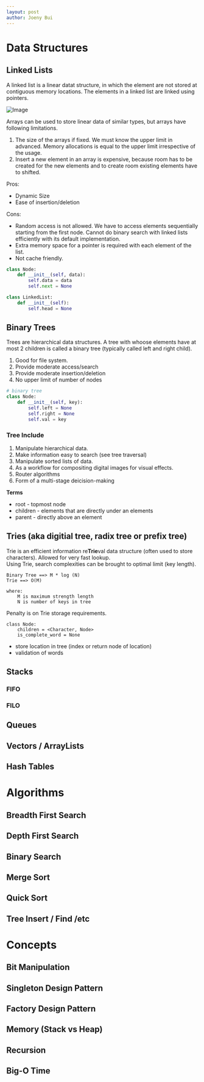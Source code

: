 ```yaml
---
layout: post
author: Joeny Bui
---
```


# Data Structures

## Linked Lists

A linked list is a linear datat structure, in which the element are not stored at contiguous memory locations.  The elements in a linked list are linked using pointers.

![Image](https://media.geeksforgeeks.org/wp-content/cdn-uploads/gq/2013/03/Linkedlist.png)

Arrays can be used to store linear data of similar types, but arrays have following limitations.

1. The size of the arrays if fixed.  We must know the upper limit in advanced.  Memory allocations is equal to the upper limit irrespective of the usage.
2. Insert a new element in an array is expensive, because room has to be created for the new elements and to create room existing elements have to shifted.

Pros:

* Dynamic Size
* Ease of insertion/deletion

Cons:

* Random access is not allowed.  We have to access elements sequentially starting from the first node.  Cannot do binary search with linked lists efficiently with its default implementation.
* Extra memory space for a pointer is required with each element of the list.
* Not cache friendly.

```python
class Node:
    def __init__(self, data):
        self.data = data
        self.next = None

class LinkedList:
    def __init__(self):
        self.head = None
```

## Binary Trees

Trees are hierarchical data structures.    A tree with whoose elements have at most 2 children is called a binary tree (typically called left and right child).

1. Good for file system.
2. Provide moderate access/search
3. Provide moderate insertion/deletion
4. No upper limit of number of nodes

```python
# binary tree
class Node:
    def __init__(self, key):
        self.left = None
        self.right = None
        self.val = key
```

### Tree Include

1. Manipulate hierarchical data.
2. Make information easy to search (see tree traversal)
3. Manipulate sorted lists of data.
4. As a workflow for compositing digital images for visual effects.
5. Router algorithms
6. Form of a multi-stage deicision-making

**Terms**

* root - topmost node
* children - elements that are directly under an elements
* parent - directly above an element

## Tries (aka digitial tree, radix tree or prefix tree)

Trie is an efficient information re**Trie**val data structure (often used to store characters).  Allowed for very fast lookup.  
Using Trie, search complexities can be brought to optimal limit (key length).

```
Binary Tree ==> M * log (N)
Trie ==> O(M)

where:
    M is maximum strength length
    N is number of keys in tree
```

Penalty is on Trie storage requirements.

```
class Node:
    children = <Character, Node>    
    is_complete_word = None
```

* store location in tree (index or return node of location)
* validation of words

## Stacks

### FIFO

### FILO

## Queues

## Vectors / ArrayLists

## Hash Tables

# Algorithms

## Breadth First Search

## Depth First Search

## Binary Search

## Merge Sort

## Quick Sort

## Tree Insert / Find /etc

# Concepts

## Bit Manipulation

## Singleton Design Pattern

## Factory Design Pattern

## Memory (Stack vs Heap)

## Recursion

## Big-O Time